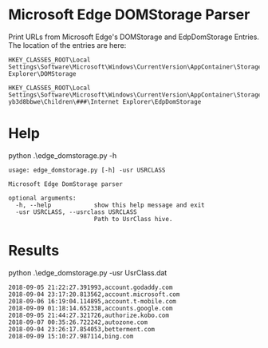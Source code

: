 # Microsoft Edge DOMStorage Parser

Print URLs from Microsoft Edge's DOMStorage and EdpDomStorage Entries. The location of the entries are here:

    HKEY_CLASSES_ROOT\Local Settings\Software\Microsoft\Windows\CurrentVersion\AppContainer\Storage\microsoft.microsoftedge_8wekyb3d8bbwe\Children\###\Internet Explorer\DOMStorage

    HKEY_CLASSES_ROOT\Local Settings\Software\Microsoft\Windows\CurrentVersion\AppContainer\Storage\microsoft.microsoftedge_8wek yb3d8bbwe\Children\###\Internet Explorer\EdpDomStorage

# Help

python .\edge_domstorage.py -h

    usage: edge_domstorage.py [-h] -usr USRCLASS

    Microsoft Edge DomStorage parser
    
    optional arguments:
      -h, --help            show this help message and exit
      -usr USRCLASS, --usrclass USRCLASS
                            Path to UsrClass hive.
# Results

python .\edge_domstorage.py -usr UsrClass.dat

    2018-09-05 21:22:27.391993,account.godaddy.com
    2018-09-04 23:17:20.813562,account.microsoft.com
    2018-09-06 16:19:04.114895,account.t-mobile.com
    2018-09-09 01:18:14.652338,accounts.google.com
    2018-09-05 21:44:27.321726,authorize.kobo.com
    2018-09-07 00:35:26.722242,autozone.com
    2018-09-04 23:26:17.854053,betterment.com
    2018-09-09 15:10:27.987114,bing.com
